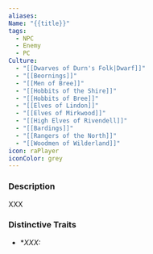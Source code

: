 ```yaml
---
aliases: 
Name: "{{title}}"
tags:
  - NPC
  - Enemy
  - PC
Culture:
  - "[[Dwarves of Durn's Folk|Dwarf]]"
  - "[[Beornings]]"
  - "[[Men of Bree]]"
  - "[[Hobbits of the Shire]]"
  - "[[Hobbits of Bree]]"
  - "[[Elves of Lindon]]"
  - "[[Elves of Mirkwood]]"
  - "[[High Elves of Rivendell]]"
  - "[[Bardings]]"
  - "[[Rangers of the North]]"
  - "[[Woodmen of Wilderland]]"
icon: raPlayer
iconColor: grey
---
```



### Description
XXX

### Distinctive Traits
- **XXX:*